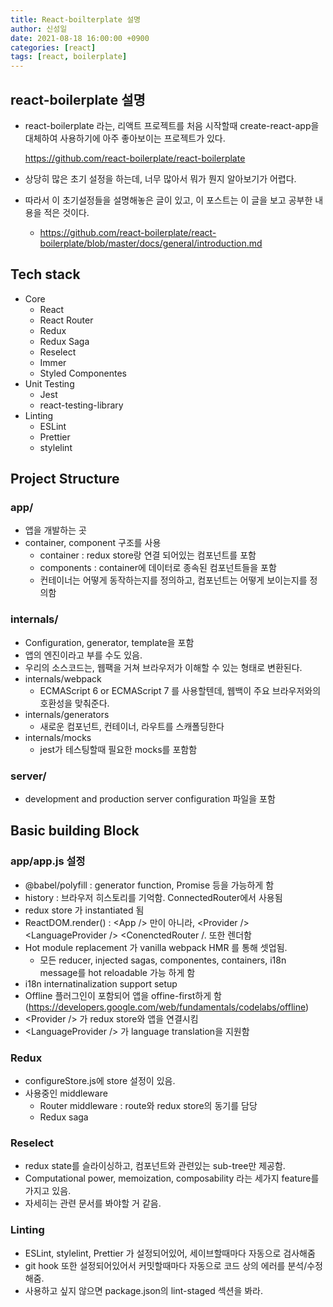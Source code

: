 ```yaml
---
title: React-boilterplate 설명
author: 신성일
date: 2021-08-18 16:00:00 +0900
categories: [react]
tags: [react, boilerplate]
---
```


## react-boilerplate 설명

- react-boilerplate 라는, 리액트 프로젝트를 처음 시작할때 create-react-app을 대체하여 사용하기에 아주 좋아보이는 프로젝트가 있다.

  https://github.com/react-boilerplate/react-boilerplate

- 상당히 많은 초기 설정을 하는데, 너무 많아서 뭐가 뭔지 알아보기가 어렵다.

- 따라서 이 초기설정들을 설명해놓은 글이 있고, 이 포스트는 이 글을 보고 공부한 내용을 적은 것이다.

  - https://github.com/react-boilerplate/react-boilerplate/blob/master/docs/general/introduction.md

## Tech stack

- Core
  - React
  - React Router
  - Redux
  - Redux Saga
  - Reselect
  - Immer
  - Styled Componentes
- Unit Testing
  - Jest
  - react-testing-library
- Linting
  - ESLint
  - Prettier
  - stylelint

## Project Structure

### app/

- 앱을 개발하는 곳
- container, component 구조를 사용
  - container : redux store랑 연결 되어있는 컴포넌트를 포함
  - components : container에 데이터로 종속된 컴포넌트들을 포함
  - 컨테이너는 어떻게 동작하는지를 정의하고, 컴포넌트는 어떻게 보이는지를 정의함

### internals/

- Configuration, generator, template을 포함
- 앱의 엔진이라고 부를 수도 있음.
- 우리의 소스코드는, 웹팩을 거쳐 브라우저가 이해할 수 있는 형태로 변환된다.
- internals/webpack
  - ECMAScript 6 or ECMAScript 7 를 사용할텐데, 웹백이 주요 브라우저와의 호환성을 맞춰준다.
- internals/generators
  - 새로운 컴포넌트, 컨테이너, 라우트를 스캐폴딩한다
- internals/mocks
  - jest가 테스팅할때 필요한 mocks를 포함함

### server/

- development and production server configuration 파일을 포함

## Basic building Block

### app/app.js 설정

- @babel/polyfill : generator function, Promise 등을 가능하게 함
- history : 브라우저 히스토리를 기억함. ConnectedRouter에서 사용됨
- redux store 가 instantiated 됨
- ReactDOM.render() : \<App /\> 만이 아니라, \<Provider /> \<LanguageProvider /> \<ConenctedRouter /. 또한 렌더함
- Hot module replacement 가 vanilla webpack HMR 를 통해 셋업됨.
  - 모든 reducer, injected sagas, componentes, containers, i18n message를 hot reloadable 가능 하게 함
- i18n internatinalization support setup
- Offline 플러그인이 포함되어 앱을 offine-first하게 함(https://developers.google.com/web/fundamentals/codelabs/offline)
- \<Provider /> 가 redux store와 앱을 연결시킴
- \<LanguageProvider /> 가 language translation을 지원함

### Redux

- configureStore.js에 store 설정이 있음.
- 사용중인 middleware
  - Router middleware : route와 redux store의 동기를 담당
  - Redux saga

### Reselect

- redux state를 슬라이싱하고, 컴포넌트와 관련있는 sub-tree만 제공함.
- Computational power, memoization, composability 라는 세가지 feature를 가지고 있음.
- 자세히는 관련 문서를 봐야할 거 같음.

### Linting

- ESLint, stylelint, Prettier 가 설정되어있어, 세이브할때마다 자동으로 검사해줌
- git hook 또한 설정되어있어서 커밋할때마다 자동으로 코드 상의 에러를 분석/수정 해줌.
- 사용하고 싶지 않으면 package.json의 lint-staged 섹션을 봐라.
